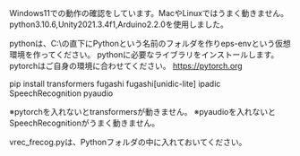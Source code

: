 Windows11での動作の確認をしています。MacやLinuxではうまく動きません。
python3.10.6,Unity2021.3.4f1,Arduino2.2.0を使用しました。

pythonは、C:\の直下にPythonという名前のフォルダを作りeps-envという仮想環境を作ってください。
pythonに必要なライブラリをインストールします。
pytorchはご自身の環境に合わせてください。
https://pytorch.org

pip install  transformers fugashi fugashi[unidic-lite] ipadic SpeechRecognition pyaudio

※pytorchを入れないとtransformersが動きません。
※pyaudioを入れないとSpeechRecognitionがうまく動きません。

vrec_frecog.pyは、Pythonフォルダの中に入れておいてください。
